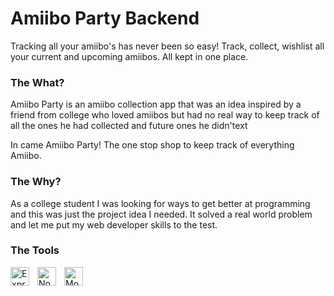 # Amiibo Party Backend 

Tracking all your amiibo's has never been so easy! Track, collect, wishlist all your current and upcoming amiibos. All kept in one place.

### The What?

Amiibo Party is an amiibo collection app that was an idea inspired by a friend from college who loved amiibos but had no real way to keep track of all the ones he had collected and future ones he didn'text

In came Amiibo Party! The one stop shop to keep track of everything Amiibo.

### The Why?

As a college student I was looking for ways to get better at programming and this was just the project idea I needed. It solved a real world problem and let me put my web developer skills to the test.

### The Tools

<p align="left" style="display: block">
<img align="left" alt="Express" width="30px" style="padding-right:10px" src="https://cdn.jsdelivr.net/gh/devicons/devicon/icons/express/express-original.svg" />
<img align="left" alt="Node" width="30px" style="padding-right:10px" src="https://cdn.jsdelivr.net/gh/devicons/devicon/icons/nodejs/nodejs-original.svg" />
<img align="left" alt="Mongo DB" width="30px" style="padding-right:10px" src="https://cdn.jsdelivr.net/gh/devicons/devicon/icons/mongodb/mongodb-original.svg" />
</p>
<br>
<br>
<br>
